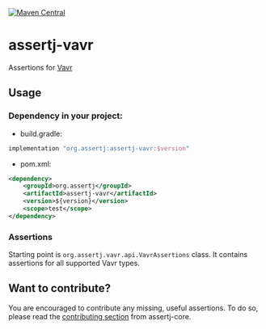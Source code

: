 [![Maven Central](https://maven-badges.herokuapp.com/maven-central/org.assertj/assertj-vavr/badge.svg)](https://maven-badges.herokuapp.com/maven-central/org.assertj/assertj-vavr)

# assertj-vavr
Assertions for [Vavr](http://www.vavr.io/)

## Usage

### Dependency in your project:
- build.gradle:
```groovy
implementation "org.assertj:assertj-vavr:$version"
```
- pom.xml:
```xml
<dependency>
    <groupId>org.assertj</groupId>
    <artifactId>assertj-vavr</artifactId>
    <version>${version}</version>
    <scope>test</scope>
</dependency>
```

### Assertions
Starting point is `org.assertj.vavr.api.VavrAssertions` class. It contains assertions for all supported Vavr types.

## <a name="contributing"/>Want to contribute?

You are encouraged to contribute any missing, useful assertions. To do so, please read the [contributing section](https://github.com/joel-costigliola/assertj-core/blob/master/CONTRIBUTING.md) from assertj-core.
